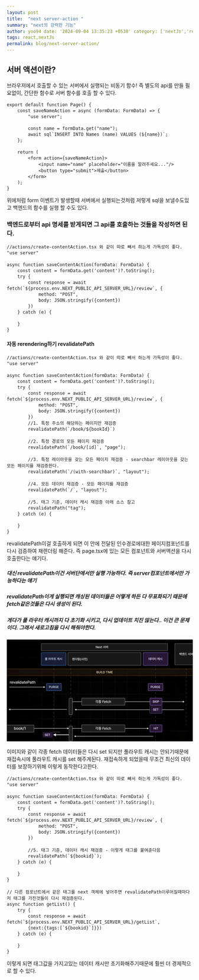 ```yaml
---
layout: post 
title:  "next server-action "
summary: "next의 강력한 기능"
author: yoo94 date: '2024-09-04 13:35:23 +0530' category: ['nextJs','react']
tags: react,nextJs
permalink: blog/next-server-action/
---
```


## 서버 액션이란?

브라우저에서 호출할 수 있는 서버에서 실행되는 비동기 함수!
즉 별도의 api를 만들 필요없이, 간단한 함수로 서버 함수를 호출 할 수 있다.

```tsx
export default function Page() {
    const saveNameAction = async (formData: FormData) => {
        "use server";

        const name = formData.get("name");
        await sql`INSERT INTO Names (name) VALUES (${name})`;
    };

    return (
        <form action={saveNameAction}>
            <input name="name" placeholder="이름을 알려주세요..."/>
            <button type="submit">제출</button>
        </form>
    );
}

```

위에처럼 form 이벤트가 발생할때 서버에서 실행되는것처럼 저렇게 sql을 보낼수도있고 백엔드의 함수를 실행 할 수도 있다.

### 백엔드로부터 api 명세를 받게되면 그 api를 호출하는 것들을 작성하면 된다.

```tsx
//actions/create-contentAction.tsx 와 같이 따로 빼서 하는게 가독성이 좋다.
"use server"

async function saveContentAction(formData: FormData) {
    const content = formData.get('content')?.toString();
    try {
        const response = await fetch(`${process.env.NEXT_PUBLIC_API_SERVER_URL}/review`, {
            method: "POST",
            body: JSON.stringify({content})
        })
    } catch (e) {

    }
}
```

#### 자동 rerendering하기 revalidatePath

```tsx
//actions/create-contentAction.tsx 와 같이 따로 빼서 하는게 가독성이 좋다.
"use server"

async function saveContentAction(formData: FormData) {
    const content = formData.get('content')?.toString();
    try {
        const response = await fetch(`${process.env.NEXT_PUBLIC_API_SERVER_URL}/review`, {
            method: "POST",
            body: JSON.stringify({content})
        })
        //1. 특정 주소의 해당하는 페이지만 재검증
        revalidatePath(`/book/${bookId}`)

        //2. 특정 경로의 모든 페이지 재검증
        revalidatePath(`/book/[id]`, "page");

        //3. 특정 레이아웃을 갖는 모든 페이지 재검증 - searchbar 레이아웃을 갖는 모든 페이지를 재검증한다.
        revalidatePath(`/(with-searchbar)`, "layout");

        //4. 모든 데이터 재검증 - 모든 페이지를 재검증
        revalidatePath(`/`, "layout");

        //5. 태그 기준, 데이터 캐시 재검증 아래 소스 참고
        revalidatePath("tag");
    } catch (e) {

    }
}
```

revalidatePath이걸 호출하게 되면 이 안에 전달된 인수경로에대한 페이지컴포넌트를 다시 검증하여 재렌더링 해준다. 즉 page.tsx에 있는 모든 컴포넌트와 서버액션을 다시 호출한다는 얘기다.

##### 대신 revalidatePath이건 서버단에서만 실행 가능하다. 즉 server컴포넌트에서만 가능하다는 얘기

##### revalidatePath이게 실행되면 캐싱된 데이터들은 어떻게 하든 다 무표화되기 때문에 fetch같은것들은 다시 생성이 된다.

##### 게다가 풀 라우터 캐시까지 다 초기화 시키고, 다시 업데이트 치진 않는다.. 이건 큰 문제이다. 그래서 새로고침을 다시 해줘야한다.

<img src="/blog/postImg/next-server-action0904.png" alt="next-server-action0904.png" style="max-width:100%;">

이미지와 같이 각종 fetch 데이터들은 다시 set 되지만 풀라우트 캐시는 안되기때문에 재접속시에 풀라우트 캐시를 set 해주게된다. 재접속하게 되었을때 무조건 최신의 데이터를 보장하기위해 이렇게 동작한다고한다.


```tsx
//actions/create-contentAction.tsx 와 같이 따로 빼서 하는게 가독성이 좋다.
"use server"

async function saveContentAction(formData: FormData) {
    const content = formData.get('content')?.toString();
    try {
        const response = await fetch(`${process.env.NEXT_PUBLIC_API_SERVER_URL}/review`, {
            method: "POST",
            body: JSON.stringify({content})
        })

        //5. 태그 기준, 데이터 캐시 재검증 - 이렇게 태그를 붙여준다음
        revalidatePath(`${bookid}`);
    } catch (e) {

    }
}

// 다른 컴포넌트에서 같은 태그를 next 객체에 넣어주면 revalidatePath이루어질때마다 저 태그를 가진것들이 다시 재검증된다.
async function getList() {
    try {
        const response = await fetch(`${process.env.NEXT_PUBLIC_API_SERVER_URL}/getList`, 
        {next:{tags:[`${bookid}`]}})
    } catch (e) {  

    }
}
```
이렇게 되면 태그값을 가지고있는 데이터 캐시만 초기화해주기때문에 훨씬 더 경제적으로 할 수 있다.
